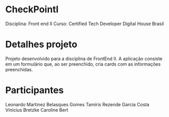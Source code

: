 # CheckPointI
Disciplina: Front end II
Curso: Certified Tech Developer 
Digital House Brasil

# Detalhes projeto
Projeto desenvolvido para a disciplina de FrontEnd II.
A aplicação consiste em um formulário que, ao ser preenchido, cria cards com as informações preenchidas.

# Participantes
Leonardo Martinez Belasques Gomes
Tamiris Rezende Garcia Costa
Vinicius Bretzke
Caroline Bert

